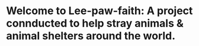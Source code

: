 # Welcome to **Lee-paw-faith**: A project connducted to help stray animals & animal shelters around the world.

## 